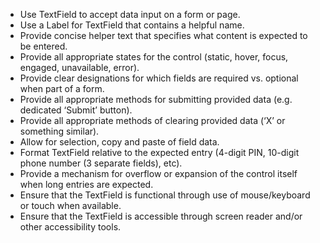 - Use TextField to accept data input on a form or page.
- Use a Label for TextField that contains a helpful name.
- Provide concise helper text that specifies what content is expected to be entered.
- Provide all appropriate states for the control (static, hover, focus, engaged, unavailable, error).
- Provide clear designations for which fields are required vs. optional when part of a form.
- Provide all appropriate methods for submitting provided data (e.g. dedicated ‘Submit’ button).
- Provide all appropriate methods of clearing provided data (‘X’ or something similar).
- Allow for selection, copy and paste of field data.
- Format TextField relative to the expected entry (4-digit PIN, 10-digit phone number (3 separate fields), etc).
- Provide a mechanism for overflow or expansion of the control itself when long entries are expected.
- Ensure that the TextField is functional through use of mouse/keyboard or touch when available.
- Ensure that the TextField is accessible through screen reader and/or other accessibility tools.
